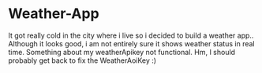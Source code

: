 # Weather-App
It got really cold in the city where i live so i decided to build a weather app..
Although it looks good, i am not entirely sure it shows weather status in real time. Something about my weatherApikey not functional.
Hm, I should probably get back to fix the WeatherAoiKey :)
